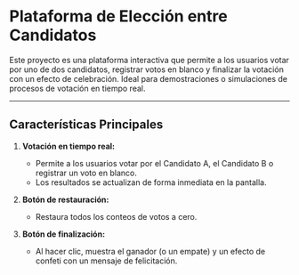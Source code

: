 # Plataforma de Elección entre Candidatos

Este proyecto es una plataforma interactiva que permite a los usuarios votar por uno de dos candidatos, registrar votos en blanco y finalizar la votación con un efecto de celebración. Ideal para demostraciones o simulaciones de procesos de votación en tiempo real.

---

## **Características Principales**
1. **Votación en tiempo real:**
   - Permite a los usuarios votar por el Candidato A, el Candidato B o registrar un voto en blanco.
   - Los resultados se actualizan de forma inmediata en la pantalla.

2. **Botón de restauración:**
   - Restaura todos los conteos de votos a cero.

3. **Botón de finalización:**
   - Al hacer clic, muestra el ganador (o un empate) y un efecto de confeti con un mensaje de felicitación.
